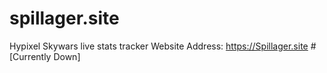 # spillager.site
Hypixel Skywars live stats tracker
Website Address: https://Spillager.site # [Currently Down]
